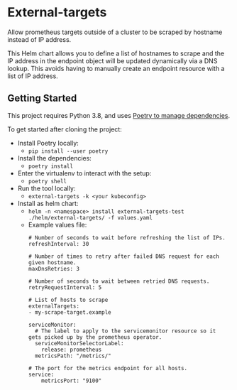 # External-targets

Allow prometheus targets outside of a cluster to be scraped by hostname instead of IP address. 

This Helm chart allows you to define a list of hostnames to scrape and the IP address in the endpoint object will be updated dynamically via a DNS lookup. This avoids having to manually create an endpoint resource with a list of IP address.

## Getting Started

This project requires Python 3.8, and uses [Poetry to manage dependencies][poetry-proj].

To get started after cloning the project:

* Install Poetry locally:
  * `pip install --user poetry`
* Install the dependencies:
  * `poetry install`
* Enter the virtualenv to interact with the setup:
  * `poetry shell`
* Run the tool locally:
  * `external-targets -k <your kubeconfig>`
* Install as helm chart:
  * `helm -n <namespace> install external-targets-test ./helm/external-targets/ -f values.yaml`
  * Example values file: 
    ```
    # Number of seconds to wait before refreshing the list of IPs. 
    refreshInterval: 30

    # Number of times to retry after failed DNS request for each given hostname.
    maxDnsRetries: 3

    # Number of seconds to wait between retried DNS requests.
    retryRequestInterval: 5

    # List of hosts to scrape
    externalTargets:
    - my-scrape-target.example

    serviceMonitor:
      # The label to apply to the servicemonitor resource so it gets picked up by the prometheus operator. 
      serviceMonitorSelectorLabel:
        release: prometheus
      metricsPath: "/metrics/"
    
    # The port for the metrics endpoint for all hosts.
    service:
        metricsPort: "9100"
    ``` 

[poetry-proj]: https://python-poetry.org/
